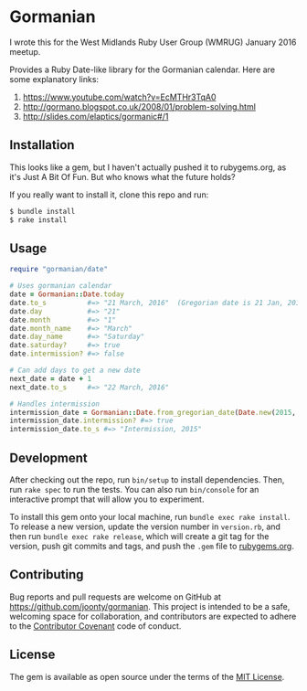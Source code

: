 # Gormanian

I wrote this for the West Midlands Ruby User Group (WMRUG) January 2016 meetup.

Provides a Ruby Date-like library for the Gormanian calendar. Here are some explanatory links:

1. https://www.youtube.com/watch?v=EcMTHr3TqA0
2. http://gormano.blogspot.co.uk/2008/01/problem-solving.html
3. http://slides.com/elaptics/gormanic#/1

## Installation

This looks like a gem, but I haven't actually pushed it to rubygems.org, as it's Just A Bit Of Fun. But who knows what the future holds?

If you really want to install it, clone this repo and run:

```bash
$ bundle install
$ rake install
```

## Usage

```ruby
require "gormanian/date"

# Uses gormanian calendar
date = Gormanian::Date.today
date.to_s          #=> "21 March, 2016"  (Gregorian date is 21 Jan, 2016)
date.day           #=> "21"
date.month         #=> "1"
date.month_name    #=> "March"
date.day_name      #=> "Saturday"
date.saturday?     #=> true
date.intermission? #=> false

# Can add days to get a new date
next_date = date + 1
next_date.to_s     #=> "22 March, 2016"

# Handles intermission
intermission_date = Gormanian::Date.from_gregorian_date(Date.new(2015, 12, 31))
intermission_date.intermission? #=> true
intermission_date.to_s #=> "Intermission, 2015"

```

## Development

After checking out the repo, run `bin/setup` to install dependencies. Then, run `rake spec` to run the tests. You can also run `bin/console` for an interactive prompt that will allow you to experiment.

To install this gem onto your local machine, run `bundle exec rake install`. To release a new version, update the version number in `version.rb`, and then run `bundle exec rake release`, which will create a git tag for the version, push git commits and tags, and push the `.gem` file to [rubygems.org](https://rubygems.org).

## Contributing

Bug reports and pull requests are welcome on GitHub at https://github.com/joonty/gormanian. This project is intended to be a safe, welcoming space for collaboration, and contributors are expected to adhere to the [Contributor Covenant](http://contributor-covenant.org) code of conduct.


## License

The gem is available as open source under the terms of the [MIT License](http://opensource.org/licenses/MIT).

